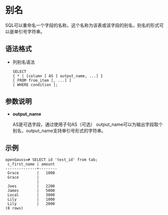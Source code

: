 # 别名

SQL可以重命名一个字段的名称，这个名称为该表或该字段的别名，别名的形式可以是单引号字符串。
## 语法格式<a name="section119531510131916"></a>

-   列别名语法

    ```
    SELECT 
    { * | [column [ AS ] output_name, ...] }
    [ FROM from_item [, ...] ]
    [ WHERE condition ];
    ```

## 参数说明<a name="section012816161027"></a>

-   **output\_name**

    AS是可选字段，通过使用子句AS（可选） output\_name可以为输出字段取个别名，output\_name支持单引号形式的字符串。


## 示例<a name="section73551858131418"></a>

```
openGauss=# SELECT id 'test_id' from tab;
 c_first_name | amount
--------------+--------
 Grace        |   1000
 Grace        |
              |
 Joes         |   2200
 James        |   5000
 Local        |   3000
 Lily         |   1000
 Lily         |   2000
(8 rows)
```

